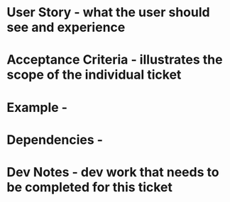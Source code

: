 # User Story - what the user should see and experience


# Acceptance Criteria - illustrates the scope of the individual ticket


# Example -


# Dependencies -


# Dev Notes - dev work that needs to be completed for this ticket
